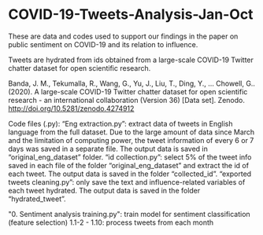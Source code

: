 # COVID-19-Tweets-Analysis-Jan-Oct

These are data and codes used to support our findings in the paper on public sentiment on COVID-19 and its relation to influence.

Tweets are hydrated from ids obtained from a large-scale COVID-19 Twitter chatter dataset for open scientific research.

Banda, J. M., Tekumalla, R., Wang, G., Yu, J., Liu, T., Ding, Y., … Chowell, G.. (2020). A large-scale COVID-19 Twitter chatter dataset for open scientific research - an international collaboration (Version 36) [Data set]. Zenodo. http://doi.org/10.5281/zenodo.4274912

Code files (.py):
“Eng extraction.py”: extract data of tweets in English language from the full dataset. Due to the large amount of data since March and the limitation of computing power, the tweet information of every 6 or 7 days was saved in a separate file. The output data is saved in “original_eng_dataset” folder.
“id collection.py”: select 5% of the tweet info saved in each file of the folder “original_eng_dataset” and extract the id of each tweet. The output data is saved in the folder “collected_id”.
“exported tweets cleaning.py”: only save the text and influence-related variables of each tweet hydrated. The output data is saved in the folder “hydrated_tweet”.

"0. Sentiment analysis training.py": train model for sentiment classification (feature selection)
1.1-2 - 1.10: process tweets from each month
